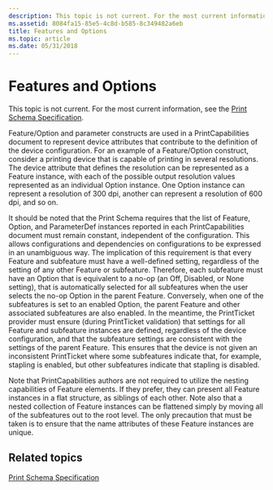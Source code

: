 ```yaml
---
description: This topic is not current. For the most current information, see the Print Schema Specification.
ms.assetid: 8084fa15-85e5-4c8d-b585-8c349482a6eb
title: Features and Options
ms.topic: article
ms.date: 05/31/2018
---
```


# Features and Options

This topic is not current. For the most current information, see the [Print Schema Specification](https://download.microsoft.com/download/D/E/C/DECA6E6B-3E81-48E7-B7EF-6D92A547D03C/print-schema-spec-2-0.zip).

Feature/Option and parameter constructs are used in a PrintCapabilities document to represent device attributes that contribute to the definition of the device configuration. For an example of a Feature/Option construct, consider a printing device that is capable of printing in several resolutions. The device attribute that defines the resolution can be represented as a Feature instance, with each of the possible output resolution values represented as an individual Option instance. One Option instance can represent a resolution of 300 dpi, another can represent a resolution of 600 dpi, and so on.

It should be noted that the Print Schema requires that the list of Feature, Option, and ParameterDef instances reported in each PrintCapabilities document must remain constant, independent of the configuration. This allows configurations and dependencies on configurations to be expressed in an unambiguous way. The implication of this requirement is that every Feature and subfeature must have a well-defined setting, regardless of the setting of any other Feature or subfeature. Therefore, each subfeature must have an Option that is equivalent to a no-op (an Off, Disabled, or None setting), that is automatically selected for all subfeatures when the user selects the no-op Option in the parent Feature. Conversely, when one of the subfeatures is set to an enabled Option, the parent Feature and other associated subfeatures are also enabled. In the meantime, the PrintTicket provider must ensure (during PrintTicket validation) that settings for all Feature and subfeature instances are defined, regardless of the device configuration, and that the subfeature settings are consistent with the settings of the parent Feature. This ensures that the device is not given an inconsistent PrintTicket where some subfeatures indicate that, for example, stapling is enabled, but other subfeatures indicate that stapling is disabled.

Note that PrintCapabilities authors are not required to utilize the nesting capabilities of Feature elements. If they prefer, they can present all Feature instances in a flat structure, as siblings of each other. Note also that a nested collection of Feature instances can be flattened simply by moving all of the subfeatures out to the root level. The only precaution that must be taken is to ensure that the name attributes of these Feature instances are unique.

## Related topics

<dl> <dt>

[Print Schema Specification](https://download.microsoft.com/download/D/E/C/DECA6E6B-3E81-48E7-B7EF-6D92A547D03C/print-schema-spec-2-0.zip)
</dt> </dl>

 

 



